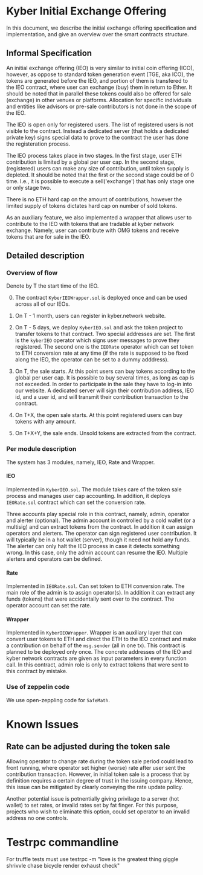 # Kyber Initial Exchange Offering
In this document, we describe the initial exchange offering specification and implementation,
and give an overview over the smart contracts structure.

## Informal Specification
An initial exchange offering (IEO) is very similar to initial coin offering (ICO), however,
as oppose to standard token generation event (TGE, aka ICO), the tokens are generated before the IEO, and portion of them is transfered to the IEO contract, where user can exchange (buy) them in return to Ether.
It should be noted that in parallel these tokens could also be offered for sale (exchange) in other venues or platforms. Allocation for specific individuals and entities like advisors or pre-sale contributors is not done in the scope of the IEO.

The IEO is open only for registered users.
The list of registered users is not visible to the contract. Instead a dedicated server (that holds a dedicated private key) signs special data to prove to the contract the user has done the registeration process.

The IEO process takes place in two stages.
In the first stage, user ETH contribution is limited by a global per user cap.
In the second stage, (registered) users can make any size of contribution, until token supply is depleted.
It should be noted that the first or the second stage could be of 0 time. I.e., it is possible to execute a sell('exchange') that has only stage one or only stage two.

There is no ETH hard cap on the amount of contributions, however the limited supply of tokens dictates hard cap on number of sold tokens.

As an auxiliary feature, we also implemented a wrapper that allows user to contribute to the IEO with tokens that are tradable at kyber network exchange.
Namely, user can contribute with OMG tokens and receive tokens that are for sale in the IEO.

## Detailed description

### Overview of flow
Denote by T the start time of the IEO.

0. The contract `KyberIEOWrapper.sol` is deployed once and can be used across all of our IEOs.

1. On T - 1 month, users can register in kyber.network website.

1. On T - 5 days, we deploy `KyberIEO.sol` and ask the token project to transfer tokens to that contract.
Two special addresses are set. The first is the `kyberIEO` operator which signs user messages to prove they registered. The second one is the `IEORate` operator which can set token to ETH conversion rate at any time (if the rate is supposed to be fixed along the IEO, the operator can be set to a dummy adddress).

2. On T, the sale starts. At this point users can buy tokens according to the global per user cap.
It is possible to buy several times, as long as cap is not exceeded.
In order to participate in the sale they have to log-in into our website. A dedicated server will sign their contribution address, IEO id, and a user id, and will transmit their contribution transaction to the contract.

4. On T+X, the open sale starts. At this point registered users can buy tokens with any amount.

5. On T+X+Y, the sale ends. Unsold tokens are extracted from the contract.

### Per module description
The system has 3 modules, namely, IEO, Rate and Wrapper.

#### IEO
Implemented in `KyberIEO.sol`.
The module takes care of the token sale process and manages user cap accounting.
In addition, it deploys `IEORate.sol` contract which can set the conversion rate.

Three accounts play special role in this contract, namely, admin, operator and alerter (optional).
The admin account in controlled by a cold wallet (or a multisig) and can extract tokens from the contract. In addition it can assign operators and alerters.
The operator can sign registered user contribution. It will typically be in a hot wallet (server), though it need not hold any funds.
The alerter can only halt the IEO process in case it detects something wrong. 
In this case, only the admin account can resume the IEO.
Multiple alerters and operators can be defined.

#### Rate
Implemented in `IEORate.sol`.
Can set token to ETH conversion rate.
The main role of the admin is to assign operator(s). In addition it can extract any funds (tokens) that were accidentally sent over to the contract.
The operator account can set the rate.

#### Wrapper
Implemented in `KyberIEOWrapper`.
Wrapper is an auxiliary layer that can convert user tokens to ETH and direct the ETH to the IEO contract and make a contribution on behalf of the `msg.sender` (all in one tx).
This contract is planned to be deployed only once.
The concrete addresses of the IEO and kyber network contracts are given as input parameters in every function call.
In this contract, admin role is only to extract tokens that were sent to this contract by mistake.

### Use of zeppelin code
We use open-zeppling code for `SafeMath`.


# Known Issues
## Rate can be adjusted during the token sale
Allowing operator to change rate during the token sale period could lead to front running, where operator set higher (worse) rate after user sent the contribution transaction.
However, in initial token sale is a process that by definition requires a certain degree of trust in the issuing company. Hence, this issue can be mitigated by clearly conveying the rate update policy.

Another potential issue is potnentially giving privilage to a server (hot wallet) to set rates, or invalid rates set by fat finger.
For this purpose, projects who wish to eliminate this option, could set operator to an invalid address no one controls.
# Testrpc commandline
For truffle tests must use
testrpc -m "love is the greatest thing giggle shrivvle chase bicycle render exhaust check"
